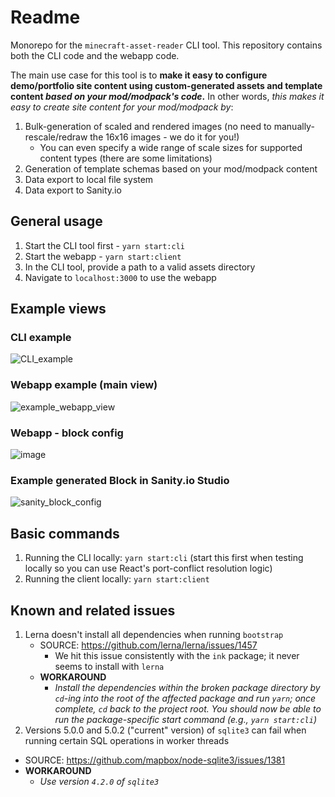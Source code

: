 # Readme

Monorepo for the `minecraft-asset-reader` CLI tool. This repository contains both the CLI code and the webapp code.

The main use case for this tool is to **make it easy to configure demo/portfolio site content using custom-generated assets and template content _based on your mod/modpack's code_.** In other words, _this makes it easy to create site content for your mod/modpack by_:

1. Bulk-generation of scaled and rendered images (no need to manually-rescale/redraw the 16x16 images - we do it for you!)
   - You can even specify a wide range of scale sizes for supported content types (there are some limitations)
2. Generation of template schemas based on your mod/modpack content
3. Data export to local file system
4. Data export to Sanity.io

## General usage

1. Start the CLI tool first - `yarn start:cli`
2. Start the webapp - `yarn start:client`
3. In the CLI tool, provide a path to a valid assets directory
4. Navigate to `localhost:3000` to use the webapp

## Example views

### CLI example

![CLI_example](https://user-images.githubusercontent.com/14364659/117087411-f9fd2480-ad14-11eb-8b13-d842e4b5b1d7.png)

### Webapp example (main view)

![example_webapp_view](https://user-images.githubusercontent.com/14364659/117087431-0b463100-ad15-11eb-9142-7a6f4204bbfe.png)

### Webapp - block config

![image](https://user-images.githubusercontent.com/14364659/117509893-a70fb100-af50-11eb-9645-d1d3d89a95a1.png)

### Example generated Block in Sanity.io Studio

![sanity_block_config](https://user-images.githubusercontent.com/14364659/117087533-60824280-ad15-11eb-8b51-9d9b83edfb0e.png)

## Basic commands

1. Running the CLI locally: `yarn start:cli` (start this first when testing locally so you can use React's port-conflict resolution logic)
2. Running the client locally: `yarn start:client`

## Known and related issues

1. Lerna doesn't install all dependencies when running `bootstrap`
   - SOURCE: https://github.com/lerna/lerna/issues/1457
     - We hit this issue consistently with the `ink` package; it never seems to install with `lerna`
   - **WORKAROUND**
     - _Install the dependencies within the broken package directory by `cd`-ing into the root of the affected package and run `yarn`; once complete, `cd` back to the project root. You should now be able to run the package-specific start command (e.g., `yarn start:cli`)_
2. Versions 5.0.0 and 5.0.2 ("current" version) of `sqlite3` can fail when running certain SQL operations in worker threads

- SOURCE: https://github.com/mapbox/node-sqlite3/issues/1381
- **WORKAROUND**
  - _Use version `4.2.0` of `sqlite3`_
